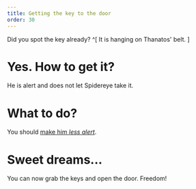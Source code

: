 ```yaml
---
title: Getting the key to the door
order: 30
---
```


Did you spot the key already? ^[ It is hanging on Thanatos' belt. ]

# Yes. How to get it?
He is alert and does not let Spidereye take it.

# What to do?
You should [make him _less alert_](thanatos_sleep).

# Sweet dreams...
You can now grab the keys and open the door. Freedom!
